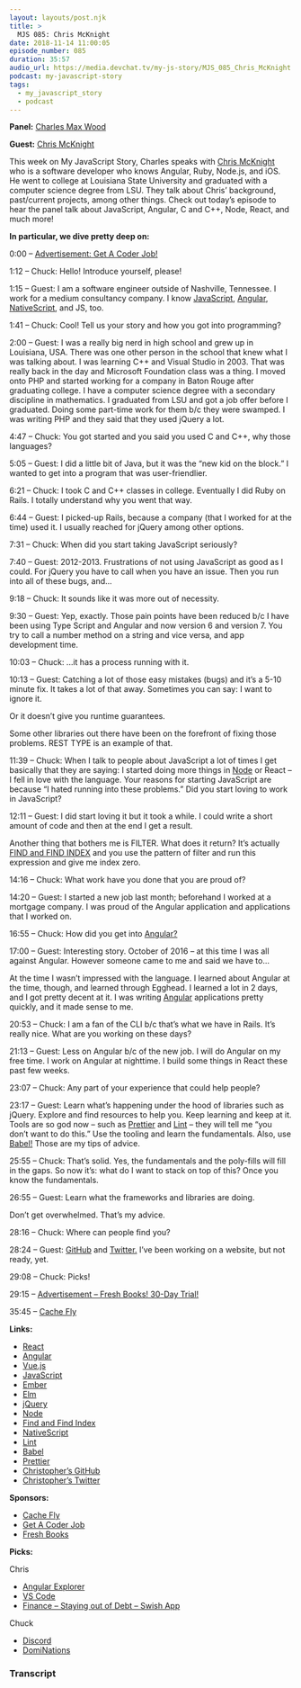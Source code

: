 ```yaml
---
layout: layouts/post.njk
title: >
  MJS 085: Chris McKnight
date: 2018-11-14 11:00:05
episode_number: 085
duration: 35:57
audio_url: https://media.devchat.tv/my-js-story/MJS_085_Chris_McKnight.mp3
podcast: my-javascript-story
tags:
  - my_javascript_story
  - podcast
---
```


**Panel:** [Charles Max Wood](https://twitter.com/cmaxw?lang=en)

**Guest:** [Chris McKnight](https://github.com/cmckni3?tab=overview&from=2014-12-01&to=2014-12-31)

This week on My JavaScript Story, Charles speaks with [Chris McKnight](https://github.com/cmckni3?tab=overview&from=2014-12-01&to=2014-12-31) who is a software developer who knows Angular, Ruby, Node.js, and iOS. He went to college at Louisiana State University and graduated with a computer science degree from LSU. They talk about Chris’ background, past/current projects, among other things. Check out today’s episode to hear the panel talk about JavaScript, Angular, C and C++, Node, React, and much more!

**In particular, we dive pretty deep on:**

0:00 – [Advertisement: Get A Coder Job!](https://devchat.tv/get-a-coder-job/)

1:12 – Chuck: Hello! Introduce yourself, please!

1:15 – Guest: I am a software engineer outside of Nashville, Tennessee. I work for a medium consultancy company. I know [JavaScript](https://www.javascript.com), [Angular](https://angular.io), [NativeScript](https://www.nativescript.org), and JS, too.

1:41 – Chuck: Cool! Tell us your story and how you got into programming?

2:00 – Guest: I was a really big nerd in high school and grew up in Louisiana, USA. There was one other person in the school that knew what I was talking about. I was learning C++ and Visual Studio in 2003. That was really back in the day and Microsoft Foundation class was a thing. I moved onto PHP and started working for a company in Baton Rouge after graduating college. I have a computer science degree with a secondary discipline in mathematics. I graduated from LSU and got a job offer before I graduated. Doing some part-time work for them b/c they were swamped. I was writing PHP and they said that they used jQuery a lot.

4:47 – Chuck: You got started and you said you used C and C++, why those languages?

5:05 – Guest: I did a little bit of Java, but it was the “new kid on the block.” I wanted to get into a program that was user-friendlier.

6:21 – Chuck: I took C and C++ classes in college. Eventually I did Ruby on Rails. I totally understand why you went that way.

6:44 – Guest: I picked-up Rails, because a company (that I worked for at the time) used it. I usually reached for jQuery among other options.

7:31 – Chuck: When did you start taking JavaScript seriously?

7:40 – Guest: 2012-2013. Frustrations of not using JavaScript as good as I could. For jQuery you have to call when you have an issue. Then you run into all of these bugs, and...

9:18 – Chuck: It sounds like it was more out of necessity.

9:30 – Guest: Yep, exactly. Those pain points have been reduced b/c I have been using Type Script and Angular and now version 6 and version 7. You try to call a number method on a string and vice versa, and app development time.

10:03 – Chuck: ...it has a process running with it.

10:13 – Guest: Catching a lot of those easy mistakes (bugs) and it’s a 5-10 minute fix. It takes a lot of that away. Sometimes you can say: I want to ignore it.

Or it doesn’t give you runtime guarantees.

Some other libraries out there have been on the forefront of fixing those problems. REST TYPE is an example of that.

11:39 – Chuck: When I talk to people about JavaScript a lot of times I get basically that they are saying: I started doing more things in [Node](https://nodejs.org/en/) or React – I fell in love with the language. Your reasons for starting JavaScript are because “I hated running into these problems.” Did you start loving to work in JavaScript?

12:11 – Guest: I did start loving it but it took a while. I could write a short amount of code and then at the end I get a result.

Another thing that bothers me is FILTER. What does it return? It’s actually [FIND and FIND INDEX](<https://github.com/wesbos/es6-articles/blob/master/26%2520-%2520Array.%2520find()%2520and%2520.findIndex().md>) and you use the pattern of filter and run this expression and give me index zero.

14:16 – Chuck: What work have you done that you are proud of?

14:20 – Guest: I started a new job last month; beforehand I worked at a mortgage company. I was proud of the Angular application and applications that I worked on.&nbsp;

16:55 – Chuck: How did you get into [Angular?](https://angular.io)

17:00 – Guest: Interesting story. October of 2016 – at this time I was all against Angular. However someone came to me and said we have to...

At the time I wasn’t impressed with the language. I learned about Angular at the time, though, and learned through Egghead. I learned a lot in 2 days, and I got pretty decent at it. I was writing [Angular](https://angular.io) applications pretty quickly, and it made sense to me.

20:53 – Chuck: I am a fan of the CLI b/c that’s what we have in Rails. It’s really nice. What are you working on these days?

21:13 – Guest: Less on Angular b/c of the new job. I will do Angular on my free time. I work on Angular at nighttime. I build some things in React these past few weeks.

23:07 – Chuck: Any part of your experience that could help people?

23:17 – Guest: Learn what’s happening under the hood of libraries such as jQuery. Explore and find resources to help you. Keep learning and keep at it. Tools are so god now – such as [Prettier](https://github.com/prettier/prettier) and [Lint](https://www.javascriptlint.com) – they will tell me “you don’t want to do this.” Use the tooling and learn the fundamentals. Also, use [Babel!](https://babeljs.io) Those are my tips of advice.

25:55 – Chuck: That’s solid. Yes, the fundamentals and the poly-fills will fill in the gaps. So now it’s: what do I want to stack on top of this? Once you know the fundamentals.

26:55 – Guest: Learn what the frameworks and libraries are doing.

Don’t get overwhelmed. That’s my advice.

28:16 – Chuck: Where can people find you?

28:24 – Guest: [GitHub](https://github.com/cmckni3) and [Twitter.](https://twitter.com/cmckni3?lang=en) I’ve been working on a website, but not ready, yet.

29:08 – Chuck: Picks!

29:15 – [Advertisement – Fresh Books! 30-Day Trial!](https://www.freshbooks.com)

35:45 – [Cache Fly](https://www.cachefly.com)

**Links:**

- [React](https://reactjs.org)
- [Angular](https://angular.io)
- [Vue.js](https://vuejs.org)
- [JavaScript](https://www.javascript.com)
- [Ember](https://www.emberjs.com)
- [Elm](https://guide.elm-lang.org)
- [jQuery](https://jquery.com)
- [Node](https://nodejs.org/en/)
- [Find and Find Index](<https://github.com/wesbos/es6-articles/blob/master/26%2520-%2520Array.%2520find()%2520and%2520.findIndex().md>)
- [NativeScript](https://www.nativescript.org)
- [Lint](https://www.javascriptlint.com)
- [Babel](https://babeljs.io)
- [Prettier](https://github.com/prettier/prettier)
- [Christopher’s GitHub](https://github.com/cmckni3)
- [Christopher’s Twitter](https://twitter.com/cmckni3?lang=en)

**Sponsors:**

- [Cache Fly](https://www.cachefly.com)
- [Get A Coder Job](https://devchat.tv/get-a-coder-job/)
- [Fresh Books](https://www.freshbooks.com/?ref=ppc-na-fb&camp=US%2528SEM%2529Branded%257CEXM&ag=freshbooks+%252Bx&kw=freshbooks&campaignid=717543354&adgroupid=51893696397&kwid=aud-156768853724:kwd-298507762065&dv=c&ntwk=g&crid=289640536553&source=GOOGLE&gclid=EAIaIQobChMI6cT5gtmT3gIViobACh1xBQgvEAAYASAAEgLnB_D_BwE&gclsrc=aw.ds&dclid=CLPSqoTZk94CFVa6TwodIkkF7w)

**Picks:**

Chris

- [Angular Explorer](https://marketplace.visualstudio.com/items?itemName=carlowenig.angular-explorer)
- [VS Code](https://code.visualstudio.com)
- [Finance – Staying out of Debt – Swish App](https://swish.com)

Chuck

- [Discord](https://discordapp.com)
- [DomiNations](https://play.google.com/store/apps/details?id=com.nexonm.dominations.adk&hl=en_US)

### Transcript
